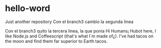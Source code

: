 # hello-word
Just another repository Con el branch3 cambio la segunda linea

Con el branch3 quito la tercera linea, la que ponía Hi Humans¡
Hubot here, I like Node.js and Coffeescript (that's what I`m made of¿).
I've had tacos on the moon and find them far superior to Earth tacos.

